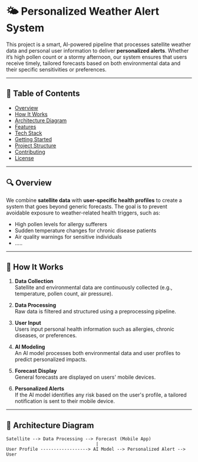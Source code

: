 # 🌤️ Personalized Weather Alert System

This project is a smart, AI-powered pipeline that processes satellite weather data and personal user information to deliver **personalized alerts**. Whether it’s high pollen count or a stormy afternoon, our system ensures that users receive timely, tailored forecasts based on both environmental data and their specific sensitivities or preferences.

---

## 📌 Table of Contents

- [Overview](#overview)
- [How It Works](#how-it-works)
- [Architecture Diagram](#architecture-diagram)
- [Features](#features)
- [Tech Stack](#tech-stack)
- [Getting Started](#getting-started)
- [Project Structure](#project-structure)
- [Contributing](#contributing)
- [License](#license)

---

## 🔍 Overview

We combine **satellite data** with **user-specific health profiles** to create a system that goes beyond generic forecasts. The goal is to prevent avoidable exposure to weather-related health triggers, such as:
- High pollen levels for allergy sufferers
- Sudden temperature changes for chronic disease patients
- Air quality warnings for sensitive individuals
- .....

---

## 🔧 How It Works

1. **Data Collection**  
   Satellite and environmental data are continuously collected (e.g., temperature, pollen count, air pressure).

2. **Data Processing**  
   Raw data is filtered and structured using a preprocessing pipeline.

3. **User Input**  
   Users input personal health information such as allergies, chronic diseases, or preferences.

4. **AI Modeling**  
   An AI model processes both environmental data and user profiles to predict personalized impacts.

5. **Forecast Display**  
   General forecasts are displayed on users' mobile devices.

6. **Personalized Alerts**  
   If the AI model identifies any risk based on the user's profile, a tailored notification is sent to their mobile device.

---

## 🧠 Architecture Diagram

```plaintext
Satellite --> Data Processing --> Forecast (Mobile App)
                                  |
User Profile ------------------> AI Model --> Personalized Alert --> User
